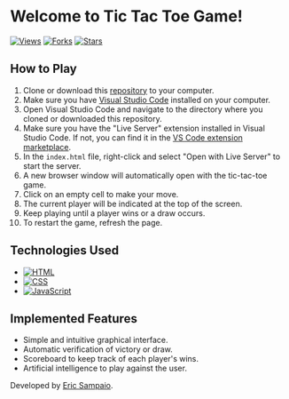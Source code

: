 # Welcome to Tic Tac Toe Game!

[![Views](https://img.shields.io/github/watchers/DevEricode/jogoDaVelha?style=social)](https://github.com/DevEricode/jogoDaVelha/watchers)
[![Forks](https://img.shields.io/github/forks/DevEricode/jogoDaVelha?style=social)](https://github.com/DevEricode/jogoDaVelha/network/members)
[![Stars](https://img.shields.io/github/stars/DevEricode/jogoDaVelha?style=social)](https://github.com/DevEricode/jogoDaVelha/stargazers)

## How to Play

1. Clone or download this [repository](https://github.com/DevEricode/jogoDaVelha) to your computer.
2. Make sure you have [Visual Studio Code](https://code.visualstudio.com/) installed on your computer.
3. Open Visual Studio Code and navigate to the directory where you cloned or downloaded this repository.
4. Make sure you have the "Live Server" extension installed in Visual Studio Code. If not, you can find it in the [VS Code extension marketplace](https://marketplace.visualstudio.com/items?itemName=ritwickdey.LiveServer).
5. In the `index.html` file, right-click and select "Open with Live Server" to start the server.
6. A new browser window will automatically open with the tic-tac-toe game.
7. Click on an empty cell to make your move.
8. The current player will be indicated at the top of the screen.
9. Keep playing until a player wins or a draw occurs.
10. To restart the game, refresh the page.

## Technologies Used

- [![HTML](https://img.shields.io/badge/-HTML-orange?style=flat-square&logo=html5&logoColor=white)](https://developer.mozilla.org/en-US/docs/Web/HTML)
- [![CSS](https://img.shields.io/badge/-CSS-blue?style=flat-square&logo=css3&logoColor=white)](https://developer.mozilla.org/en-US/docs/Web/CSS)
- [![JavaScript](https://img.shields.io/badge/-JavaScript-yellow?style=flat-square&logo=javascript&logoColor=white)](https://developer.mozilla.org/en-US/docs/Web/JavaScript)

## Implemented Features

- Simple and intuitive graphical interface.
- Automatic verification of victory or draw.
- Scoreboard to keep track of each player's wins.
- Artificial intelligence to play against the user.

Developed by [Eric Sampaio](https://github.com/DevEricode).
